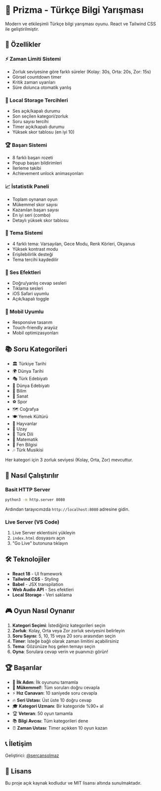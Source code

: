 # 🎯 Prizma - Türkçe Bilgi Yarışması

Modern ve etkileşimli Türkçe bilgi yarışması oyunu. React ve Tailwind CSS ile geliştirilmiştir.

## 🌟 Özellikler

### ⚡ Zaman Limiti Sistemi
- Zorluk seviyesine göre farklı süreler (Kolay: 30s, Orta: 20s, Zor: 15s)
- Görsel countdown timer
- Kritik zaman uyarıları
- Süre dolunca otomatik yanlış

### 🎯 Local Storage Tercihleri
- Ses açık/kapalı durumu
- Son seçilen kategori/zorluk
- Soru sayısı tercihi
- Timer açık/kapalı durumu
- Yüksek skor tablosu (en iyi 10)

### 🏆 Başarı Sistemi
- 8 farklı başarı rozeti
- Popup başarı bildirimleri
- İlerleme takibi
- Achievement unlock animasyonları

### 📈 İstatistik Paneli
- Toplam oynanan oyun
- Mükemmel skor sayısı
- Kazanılan başarı sayısı
- En iyi seri (combo)
- Detaylı yüksek skor tablosu

### 🌙 Tema Sistemi
- 4 farklı tema: Varsayılan, Gece Modu, Renk Körleri, Okyanus
- Yüksek kontrast modu
- Erişilebilirlik desteği
- Tema tercihi kaydedilir

### 🎵 Ses Efektleri
- Doğru/yanlış cevap sesleri
- Tıklama sesleri
- iOS Safari uyumlu
- Açık/kapalı toggle

### 📱 Mobil Uyumlu
- Responsive tasarım
- Touch-friendly arayüz
- Mobil optimizasyonları

## 📚 Soru Kategorileri

- 🏛️ Türkiye Tarihi
- 🌍 Dünya Tarihi
- 🎭 Türk Edebiyatı
- 📖 Dünya Edebiyatı
- 🧬 Bilim
- 🎨 Sanat
- ⚽ Spor
- 🗺️ Coğrafya
- 🍽️ Yemek Kültürü
- 🐾 Hayvanlar
- 🚀 Uzay
- 📝 Türk Dili
- 🔢 Matematik
- 🧪 Fen Bilgisi
- 🎶 Türk Musikisi

Her kategori için 3 zorluk seviyesi (Kolay, Orta, Zor) mevcuttur.

## 🚀 Nasıl Çalıştırılır

### Basit HTTP Server
```bash
python3 -m http.server 8080
```

Ardından tarayıcınızda `http://localhost:8080` adresine gidin.

### Live Server (VS Code)
1. Live Server eklentisini yükleyin
2. `index.html` dosyasını açın
3. "Go Live" butonuna tıklayın

## 🛠️ Teknolojiler

- **React 18** - UI framework
- **Tailwind CSS** - Styling
- **Babel** - JSX transpilation
- **Web Audio API** - Ses efektleri
- **Local Storage** - Veri saklama

## 🎮 Oyun Nasıl Oynanır

1. **Kategori Seçimi**: İstediğiniz kategorileri seçin
2. **Zorluk**: Kolay, Orta veya Zor zorluk seviyesini belirleyin
3. **Soru Sayısı**: 5, 10, 15 veya 20 soru arasından seçin
4. **Timer**: İsteğe bağlı olarak zaman limitini açabilirsiniz
5. **Tema**: Gözünüze hoş gelen temayı seçin
6. **Oyna**: Sorulara cevap verin ve puanınızı görün!

## 🏆 Başarılar

- 🎯 **İlk Adım**: İlk oyununu tamamla
- 💯 **Mükemmel!**: Tüm soruları doğru cevapla
- ⚡ **Hız Canavarı**: 10 saniyede soru cevapla
- 🔥 **Seri Ustası**: Üst üste 10 doğru cevap
- 🎓 **Kategori Uzmanı**: Bir kategoride %90+ al
- 🏆 **Veteran**: 50 oyun tamamla
- 📚 **Bilgi Avcısı**: Tüm kategorileri dene
- ⏰ **Zaman Ustası**: Timer açıkken 10 oyun kazan

## 📞 İletişim

Geliştirici: [@sercansolmaz](https://x.com/sercansolmaz)

## 📄 Lisans

Bu proje açık kaynak kodludur ve MIT lisansı altında sunulmaktadır.
